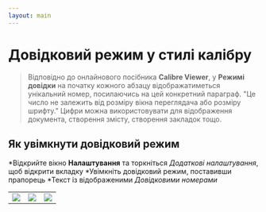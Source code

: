 ```yaml
---
layout: main
---
```


# Довідковий режим у стилі калібру

> Відповідно до онлайнового посібника **Calibre Viewer**, у **Режимі довідки** на початку кожного абзацу відображатиметься унікальний номер, посилаючись на цей конкретний параграф. &quot;Це число не залежить від розміру вікна переглядача або розміру шрифту.&quot; Цифри можна використовувати для відображення документа, створення змісту, створення закладок тощо.

## Як увімкнути довідковий режим
*Відкрийте вікно **Налаштування** та торкніться _Додаткові налаштування_, щоб відкрити вкладку
*Увімкніть довідковий режим, поставивши прапорець
*Текст із відображеними _Довідковими номерами_

||||
|-|-|-|
|![](1.png)|![](3.png)|![](2.png)|
